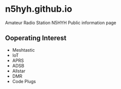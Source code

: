 # n5hyh.github.io
Amateur Radio Station N5HYH Public information page

## Ooperating Interest 
- Meshtastic
- IoT
- APRS
- ADSB
- Allstar
- DMR
- Code Plugs
  
